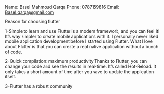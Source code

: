 Name: Basel Mahmoud Qarqa
Phone: 0787159816
Email: Basel.qarqa@gmail.com

Reason for choosing flutter

1-Simple to learn and use
Flutter is a modern framework, and you can feel it! It’s way simpler to create mobile applications with it.
I personally never liked mobile application development before I started using Flutter.
What I love about Flutter is that you can create a real native application without a bunch of code.


2-Quick compilation: maximum productivity
Thanks to Flutter, you can change your code and see the results in real-time. It’s called Hot-Reload. It only takes a short amount of time after you save to update the application itself.

3-Flutter has a robust community
